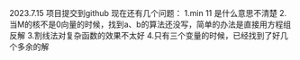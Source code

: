 2023.7.15 项目提交到github
现在还有几个问题：
1.min 11 是什么意思不清楚
2.当M的核不是0向量的时候，找到a、b的算法还没写，简单的办法是直接用方程组反解
3.割线法对复杂函数的效果不太好
4.只有三个变量的时候，已经找到了好几个多余的解

